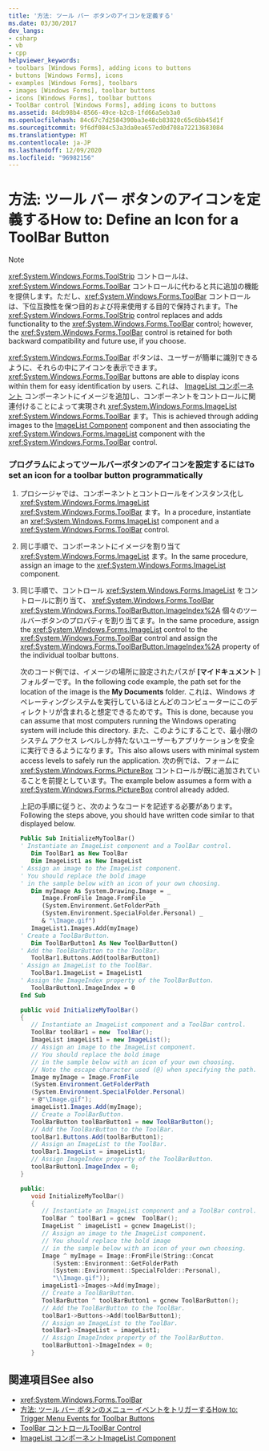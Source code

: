 ```yaml
---
title: '方法: ツール バー ボタンのアイコンを定義する'
ms.date: 03/30/2017
dev_langs:
- csharp
- vb
- cpp
helpviewer_keywords:
- toolbars [Windows Forms], adding icons to buttons
- buttons [Windows Forms], icons
- examples [Windows Forms], toolbars
- images [Windows Forms], toolbar buttons
- icons [Windows Forms], toolbar buttons
- ToolBar control [Windows Forms], adding icons to buttons
ms.assetid: 84db98b4-8566-49ce-b2c8-1fd66a5eb3a0
ms.openlocfilehash: 84c67c7d2584390ba3e48cb83820c65c6bb45d1f
ms.sourcegitcommit: 9f6df084c53a3da0ea657ed0d708a72213683084
ms.translationtype: MT
ms.contentlocale: ja-JP
ms.lasthandoff: 12/09/2020
ms.locfileid: "96982156"
---
```

# <a name="how-to-define-an-icon-for-a-toolbar-button"></a><span data-ttu-id="d8649-102">方法: ツール バー ボタンのアイコンを定義する</span><span class="sxs-lookup"><span data-stu-id="d8649-102">How to: Define an Icon for a ToolBar Button</span></span>
> [!NOTE]
> <span data-ttu-id="d8649-103"><xref:System.Windows.Forms.ToolStrip> コントロールは、<xref:System.Windows.Forms.ToolBar> コントロールに代わると共に追加の機能を提供します。ただし、<xref:System.Windows.Forms.ToolBar> コントロールは、下位互換性を保つ目的および将来使用する目的で保持されます。</span><span class="sxs-lookup"><span data-stu-id="d8649-103">The <xref:System.Windows.Forms.ToolStrip> control replaces and adds functionality to the <xref:System.Windows.Forms.ToolBar> control; however, the <xref:System.Windows.Forms.ToolBar> control is retained for both backward compatibility and future use, if you choose.</span></span>  
  
 <span data-ttu-id="d8649-104"><xref:System.Windows.Forms.ToolBar> ボタンは、ユーザーが簡単に識別できるように、それらの中にアイコンを表示できます。</span><span class="sxs-lookup"><span data-stu-id="d8649-104"><xref:System.Windows.Forms.ToolBar> buttons are able to display icons within them for easy identification by users.</span></span> <span data-ttu-id="d8649-105">これは、 [ImageList コンポーネント](imagelist-component-windows-forms.md) コンポーネントにイメージを追加し、コンポーネントをコントロールに関連付けることによって実現され <xref:System.Windows.Forms.ImageList> <xref:System.Windows.Forms.ToolBar> ます。</span><span class="sxs-lookup"><span data-stu-id="d8649-105">This is achieved through adding images to the [ImageList Component](imagelist-component-windows-forms.md) component and then associating the <xref:System.Windows.Forms.ImageList> component with the <xref:System.Windows.Forms.ToolBar> control.</span></span>  
  
### <a name="to-set-an-icon-for-a-toolbar-button-programmatically"></a><span data-ttu-id="d8649-106">プログラムによってツールバーボタンのアイコンを設定するには</span><span class="sxs-lookup"><span data-stu-id="d8649-106">To set an icon for a toolbar button programmatically</span></span>  
  
1. <span data-ttu-id="d8649-107">プロシージャでは、コンポーネントとコントロールをインスタンス化し <xref:System.Windows.Forms.ImageList> <xref:System.Windows.Forms.ToolBar> ます。</span><span class="sxs-lookup"><span data-stu-id="d8649-107">In a procedure, instantiate an <xref:System.Windows.Forms.ImageList> component and a <xref:System.Windows.Forms.ToolBar> control.</span></span>  
  
2. <span data-ttu-id="d8649-108">同じ手順で、コンポーネントにイメージを割り当て <xref:System.Windows.Forms.ImageList> ます。</span><span class="sxs-lookup"><span data-stu-id="d8649-108">In the same procedure, assign an image to the <xref:System.Windows.Forms.ImageList> component.</span></span>  
  
3. <span data-ttu-id="d8649-109">同じ手順で、コントロール <xref:System.Windows.Forms.ImageList> をコントロールに割り当て、 <xref:System.Windows.Forms.ToolBar> <xref:System.Windows.Forms.ToolBarButton.ImageIndex%2A> 個々のツールバーボタンのプロパティを割り当てます。</span><span class="sxs-lookup"><span data-stu-id="d8649-109">In the same procedure, assign the <xref:System.Windows.Forms.ImageList> control to the <xref:System.Windows.Forms.ToolBar> control and assign the <xref:System.Windows.Forms.ToolBarButton.ImageIndex%2A> property of the individual toolbar buttons.</span></span>  
  
     <span data-ttu-id="d8649-110">次のコード例では、イメージの場所に設定されたパスが **[マイドキュメント** ] フォルダーです。</span><span class="sxs-lookup"><span data-stu-id="d8649-110">In the following code example, the path set for the location of the image is the **My Documents** folder.</span></span> <span data-ttu-id="d8649-111">これは、Windows オペレーティングシステムを実行しているほとんどのコンピューターにこのディレクトリが含まれると想定できるためです。</span><span class="sxs-lookup"><span data-stu-id="d8649-111">This is done, because you can assume that most computers running the Windows operating system will include this directory.</span></span> <span data-ttu-id="d8649-112">また、このようにすることで、最小限のシステム アクセス レベルしか持たないユーザーもアプリケーションを安全に実行できるようになります。</span><span class="sxs-lookup"><span data-stu-id="d8649-112">This also allows users with minimal system access levels to safely run the application.</span></span> <span data-ttu-id="d8649-113">次の例では、フォームに <xref:System.Windows.Forms.PictureBox> コントロールが既に追加されていることを前提としています。</span><span class="sxs-lookup"><span data-stu-id="d8649-113">The example below assumes a form with a <xref:System.Windows.Forms.PictureBox> control already added.</span></span>  
  
     <span data-ttu-id="d8649-114">上記の手順に従うと、次のようなコードを記述する必要があります。</span><span class="sxs-lookup"><span data-stu-id="d8649-114">Following the steps above, you should have written code similar to that displayed below.</span></span>  
  
    ```vb  
    Public Sub InitializeMyToolBar()  
    ' Instantiate an ImageList component and a ToolBar control.  
       Dim ToolBar1 as New ToolBar  
       Dim ImageList1 as New ImageList  
    ' Assign an image to the ImageList component.  
    ' You should replace the bold image  
    ' in the sample below with an icon of your own choosing.  
       Dim myImage As System.Drawing.Image = _
          Image.FromFile Image.FromFile _  
          (System.Environment.GetFolderPath _  
          (System.Environment.SpecialFolder.Personal) _  
          & "\Image.gif")  
       ImageList1.Images.Add(myImage)  
    ' Create a ToolBarButton.  
       Dim ToolBarButton1 As New ToolBarButton()  
    ' Add the ToolBarButton to the ToolBar.  
       ToolBar1.Buttons.Add(toolBarButton1)  
    ' Assign an ImageList to the ToolBar.  
       ToolBar1.ImageList = ImageList1  
    ' Assign the ImageIndex property of the ToolBarButton.  
       ToolBarButton1.ImageIndex = 0  
    End Sub  
    ```  
  
    ```csharp  
    public void InitializeMyToolBar()  
    {  
       // Instantiate an ImageList component and a ToolBar control.  
       ToolBar toolBar1 = new  ToolBar();
       ImageList imageList1 = new ImageList();  
       // Assign an image to the ImageList component.  
       // You should replace the bold image
       // in the sample below with an icon of your own choosing.  
       // Note the escape character used (@) when specifying the path.  
       Image myImage = Image.FromFile  
       (System.Environment.GetFolderPath  
       (System.Environment.SpecialFolder.Personal)  
       + @"\Image.gif");  
       imageList1.Images.Add(myImage);  
       // Create a ToolBarButton.  
       ToolBarButton toolBarButton1 = new ToolBarButton();  
       // Add the ToolBarButton to the ToolBar.  
       toolBar1.Buttons.Add(toolBarButton1);  
       // Assign an ImageList to the ToolBar.  
       toolBar1.ImageList = imageList1;  
       // Assign ImageIndex property of the ToolBarButton.  
       toolBarButton1.ImageIndex = 0;  
    }  
    ```  
  
    ```cpp  
    public:  
       void InitializeMyToolBar()  
       {  
          // Instantiate an ImageList component and a ToolBar control.  
          ToolBar ^ toolBar1 = gcnew  ToolBar();
          ImageList ^ imageList1 = gcnew ImageList();  
          // Assign an image to the ImageList component.  
          // You should replace the bold image
          // in the sample below with an icon of your own choosing.  
          Image ^ myImage = Image::FromFile(String::Concat  
             (System::Environment::GetFolderPath  
             (System::Environment::SpecialFolder::Personal),  
             "\\Image.gif"));  
          imageList1->Images->Add(myImage);  
          // Create a ToolBarButton.  
          ToolBarButton ^ toolBarButton1 = gcnew ToolBarButton();  
          // Add the ToolBarButton to the ToolBar.  
          toolBar1->Buttons->Add(toolBarButton1);  
          // Assign an ImageList to the ToolBar.  
          toolBar1->ImageList = imageList1;  
          // Assign ImageIndex property of the ToolBarButton.  
          toolBarButton1->ImageIndex = 0;  
       }  
    ```  
  
## <a name="see-also"></a><span data-ttu-id="d8649-115">関連項目</span><span class="sxs-lookup"><span data-stu-id="d8649-115">See also</span></span>

- <xref:System.Windows.Forms.ToolBar>
- [<span data-ttu-id="d8649-116">方法: ツール バー ボタンのメニュー イベントをトリガーする</span><span class="sxs-lookup"><span data-stu-id="d8649-116">How to: Trigger Menu Events for Toolbar Buttons</span></span>](how-to-trigger-menu-events-for-toolbar-buttons.md)
- [<span data-ttu-id="d8649-117">ToolBar コントロール</span><span class="sxs-lookup"><span data-stu-id="d8649-117">ToolBar Control</span></span>](toolbar-control-windows-forms.md)
- [<span data-ttu-id="d8649-118">ImageList コンポーネント</span><span class="sxs-lookup"><span data-stu-id="d8649-118">ImageList Component</span></span>](imagelist-component-windows-forms.md)
